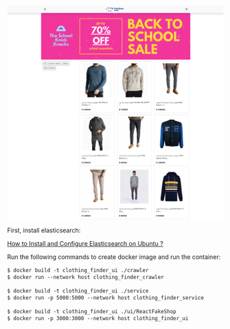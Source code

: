 ![screenshot](/screencapture.png)

First, install elasticsearch:

[How to Install and Configure Elasticsearch on Ubuntu ?](https://www.geeksforgeeks.org/how-to-install-and-configure-elasticsearch-on-ubuntu/)


Run the following commands to create docker image and run the container:

    $ docker build -t clothing_finder_ui ./crawler
    $ docker run --network host clothing_finder_crawler

    $ docker build -t clothing_finder_ui ./service
    $ docker run -p 5000:5000 --network host clothing_finder_service

    $ docker build -t clothing_finder_ui ./ui/ReactFakeShop
    $ docker run -p 3000:3000 --network host clothing_finder_ui
